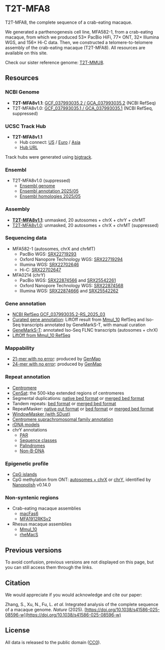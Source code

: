 # T2T-MFA8

T2T-MFA8, the complete sequence of a crab-eating macaque.

We generated a parthenogenesis cell line, MFA582-1, from a crab-eating macaque, from which we produced 53× PacBio HiFi, 77× ONT, 32× Illumina WGS, and 156× Hi-C data. Then, we constructed a telomere-to-telomere assembly of the crab-eating macaque (T2T-MFA8). All resources are available on this site.

Check our sister reference genome: [T2T-MMU8](https://github.com/zhang-shilong/T2T-MMU8).

## Resources

### NCBI Genome

- **T2T-MFA8v1.1**: [GCF\_037993035.2 / GCA\_037993035.2](https://www.ncbi.nlm.nih.gov/datasets/genome/GCF_037993035.2) (NCBI RefSeq)
- T2T-MFA8v1.0: [GCF\_037993035.1 / GCA\_037993035.1](https://www.ncbi.nlm.nih.gov/datasets/genome/GCF_037993035.1) (NCBI RefSeq, suppressed)

### UCSC Track Hub

- **T2T-MFA8v1.1**
  - Hub connect: [US](https://genome.ucsc.edu/cgi-bin/hgTracks?hubUrl=https://synplotter.sjtu.edu.cn/disk2/T2TMacaqueHub/hub.txt&genome=T2T-MFA8v1.1&position=lastDbPos) / [Euro](https://genome-euro.ucsc.edu/cgi-bin/hgTracks?hubUrl=https://synplotter.sjtu.edu.cn/disk2/T2TMacaqueHub/hub.txt&genome=T2T-MFA8v1.1&position=lastDbPos) / [Asia](https://genome-asia.ucsc.edu/cgi-bin/hgTracks?hubUrl=https://synplotter.sjtu.edu.cn/disk2/T2TMacaqueHub/hub.txt&genome=T2T-MFA8v1.1&position=lastDbPos)
  - [Hub URL](https://synplotter.sjtu.edu.cn/disk2/T2TMacaqueHub/hub.txt)

Track hubs were generated using [bigtrack](https://github.com/zhang-shilong/bigtrack).

### Ensembl

- T2T-MFA8v1.0 (suppressed)
  - [Ensembl genome](https://beta.ensembl.org/species/afef7bfb-c31b-4a8f-ab1d-15f0a21dbc42)
  - [Ensembl annotation 2025/05](https://ftp.ebi.ac.uk/pub/ensemblorganisms/Macaca_fascicularis/GCA_037993035.1/ensembl/geneset/2025_05/)
  - [Ensembl homologies 2025/05](https://ftp.ebi.ac.uk/pub/ensemblorganisms/Macaca_fascicularis/GCA_037993035.1/ensembl/homology/2025_05/)

### Assembly

- [**T2T-MFA8v1.1**](https://synplotter.sjtu.edu.cn/disk2/T2T-MFA8/v1.1/T2T-MFA8v1.1.AXYM.no_mask.fasta.gz): unmasked, 20 autosomes + chrX + chrY + chrMT
- [T2T-MFA8v1.0](https://synplotter.sjtu.edu.cn/disk2/T2T-MFA8/v1.0/T2T-MFA8v1.0.fasta.gz): unmasked, 20 autosomes + chrX + chrMT (suppressed)

### Sequencing data

- MFA582-1 (autosomes, chrX and chrMT)
  - PacBio WGS: [SRX22719293](https://www.ncbi.nlm.nih.gov/sra/SRX22719293)
  - Oxford Nanopore Technology WGS: [SRX22719294](https://www.ncbi.nlm.nih.gov/sra/SRX22719294)
  - Illumina WGS: [SRX22702646](https://www.ncbi.nlm.nih.gov/sra/SRX22702646)
  - Hi-C: [SRX22702647](https://www.ncbi.nlm.nih.gov/sra/SRX22702647)
- MFA0214 (chrY)
  - PacBio WGS: [SRX22874566](https://www.ncbi.nlm.nih.gov/sra/SRX22874566) and [SRX25542261](https://www.ncbi.nlm.nih.gov/sra/SRX25542261)
  - Oxford Nanopore Technology WGS: [SRX22874568](https://www.ncbi.nlm.nih.gov/sra/SRX22874568)
  - Illumina WGS: [SRX22874666](https://www.ncbi.nlm.nih.gov/sra/SRX22874666) and [SRX25542262](https://www.ncbi.nlm.nih.gov/sra/SRX25542262)

### Gene annotation

- [NCBI RefSeq GCF\_037993035.2-RS\_2025\_03](https://www.ncbi.nlm.nih.gov/datasets/genome/GCF_037993035.2)
- [Curated gene annotation](https://synplotter.sjtu.edu.cn/disk2/T2T-MFA8/v1.1/T2T-MFA8v1.1.curated_gene_annotation.gtf.gz): LiftOff result from [Mmul\_10](https://www.ncbi.nlm.nih.gov/datasets/genome/GCF_003339765.1/) RefSeq and lso-Seq transcripts annotated by GeneMarkS-T, with manual curation
- [GeneMarkS-T](https://synplotter.sjtu.edu.cn/disk2/T2T-MFA8/v1.0/T2T-MFA8v1.0.GeneMarkST.gtf.gz): annotated Iso-Seq FLNC transcripts (autosomes + chrX)
- [LiftOff from Mmul\_10 RefSeq](https://synplotter.sjtu.edu.cn/disk2/T2T-MFA8/v1.1/T2T-MFA8v1.1.liftoff_Mmul_10.polished.gff3.gz)

### Mappability
- [21-mer with no error](https://synplotter.sjtu.edu.cn/disk2/T2T-MFA8/v1.1/T2T-MFA8v1.1.k21_e0_mappability.bedgraph.gz): produced by [GenMap](https://github.com/cpockrandt/genmap)
- [24-mer with no error](https://synplotter.sjtu.edu.cn/disk2/T2T-MFA8/v1.1/T2T-MFA8v1.1.k24_e0_mappability.bedgraph.gz): produced by [GenMap](https://github.com/cpockrandt/genmap)

### Repeat annotation

- [Centromere](https://synplotter.sjtu.edu.cn/disk2/T2T-MFA8/v1.1/T2T-MFA8v1.1.centromere.bed)
- [CenSat](https://synplotter.sjtu.edu.cn/disk2/T2T-MFA8/v1.1/T2T-MFA8v1.1.CenSat.bed): the 500-kbp extended regions of centromeres
- Segmental duplications: [native bed format](https://synplotter.sjtu.edu.cn/disk2/T2T-MFA8/v1.1/T2T-MFA8v1.1.SDs.bed.gz) or [merged bed format](https://synplotter.sjtu.edu.cn/disk2/T2T-MFA8/v1.1/T2T-MFA8v1.1.SDs.merged.bed.gz)
- Tandem repeats: [bed format](https://synplotter.sjtu.edu.cn/disk2/T2T-MFA8/v1.1/T2T-MFA8v1.1.TRF.bed.gz) or [merged bed format](https://synplotter.sjtu.edu.cn/disk2/T2T-MFA8/v1.1/T2T-MFA8v1.1.TRF.merged.bed.gz)
- RepeatMasker: [native out format](https://synplotter.sjtu.edu.cn/disk2/T2T-MFA8/v1.1/T2T-MFA8v1.1.RepeatMasker_Dfam3.6.RepeatModeler.out.gz) or [bed format](https://synplotter.sjtu.edu.cn/disk2/T2T-MFA8/v1.1/T2T-MFA8v1.1.RepeatMasker_Dfam3.6.RepeatModeler.bed.gz) or [merged bed format](https://synplotter.sjtu.edu.cn/disk2/T2T-MFA8/v1.1/T2T-MFA8v1.1.RepeatMasker_Dfam3.6.RepeatModeler.merged.bed.gz)
- [WindowMasker (with SDust)](https://synplotter.sjtu.edu.cn/disk2/T2T-MFA8/v1.1/T2T-MFA8v1.1.WindowMasker_SDust.bed.gz)
- [Centromere suprachromosomal family annotation](https://synplotter.sjtu.edu.cn/disk2/T2T-MFA8/v1.1/T2T-MFA8v1.1.suprachromosomal_family.bed.gz)
- [rDNA models](https://synplotter.sjtu.edu.cn/disk2/T2T-MFA8/v1.1/T2T-MFA8v1.1.rDNA.bed)
- chrY annotations
  - [PAR](https://synplotter.sjtu.edu.cn/disk2/T2T-MFA8/v1.1/T2T-MFA8v1.1.PAR.bed)
  - [Sequence classes](https://synplotter.sjtu.edu.cn/disk2/T2T-MFA8/v1.1/T2T-MFA8v1.1.chrY_sequence_class.bed)
  - [Palindromes](https://synplotter.sjtu.edu.cn/disk2/T2T-MFA8/v1.1/T2T-MFA8v1.1.chrY_palindromes.bedpe)
  - [Non-B-DNA](https://synplotter.sjtu.edu.cn/disk2/T2T-MFA8/v1.1/T2T-MFA8v1.1.chrY_non_B_DNA.bed)

### Epigenetic profile

- [CpG islands](https://synplotter.sjtu.edu.cn/disk2/T2T-MFA8/v1.1/T2T-MFA8v1.1.CpG_islands.bed.gz)
- CpG methylation from ONT: [autosomes + chrX](https://synplotter.sjtu.edu.cn/disk2/T2T-MFA8/v1.1/T2T-MFA8v1.1.ONT_methylation.nanopolish_v0.14.0.AX.bed.gz) or [chrY](https://synplotter.sjtu.edu.cn/disk2/T2T-MFA8/v1.1/T2T-MFA8v1.1.ONT_methylation.nanopolish_v0.14.0.Y.bed.gz), identified by [Nanopolish](https://github.com/jts/nanopolish) v0.14.0

### Non-syntenic regions

- Crab-eating macaque assemblies
  - [macFas6](https://synplotter.sjtu.edu.cn/disk2/T2T-MFA8/v1.0/T2T-MFA8v1.0.non_syntenic_regions_to_macFas6.bed.gz)
  - [MFA1912RKSv2](https://synplotter.sjtu.edu.cn/disk2/T2T-MFA8/v1.0/T2T-MFA8v1.0.non_syntenic_regions_to_MFA1912RKSv2.bed.gz)
- Rhesus macaque assemblies
  - [Mmul\_10](https://synplotter.sjtu.edu.cn/disk2/T2T-MFA8/v1.0/T2T-MFA8v1.0.non_syntenic_regions_to_Mmul_10.bed.gz)
  - [rheMacS](https://synplotter.sjtu.edu.cn/disk2/T2T-MFA8/v1.0/T2T-MFA8v1.0.non_syntenic_regions_to_rheMacS.bed.gz)

## Previous versions

To avoid confusion, previous versions are not displayed on this page, but you can still access them through the links.

## Citation

We would appreciate if you would acknowledge and cite our paper:

Zhang, S., Xu, N., Fu, L. *et al*. Integrated analysis of the complete sequence of a macaque genome. *Nature* (2025). [https://doi.org/10.1038/s41586-025-08596-w](https://doi.org/10.1038/s41586-025-08596-w)

## License

All data is released to the public domain ([CC0](https://creativecommons.org/publicdomain/zero/1.0/)).
